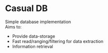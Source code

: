 # Casual DB
Simple database implementation  
Aims to:
* Provide data-storage
* Fast read/ranging/filtering for data extraction
* Information retrieval